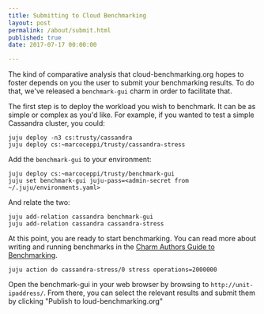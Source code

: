 ```yaml
---
title: Submitting to Cloud Benchmarking
layout: post
permalink: /about/submit.html
published: true
date: 2017-07-17 00:00:00

---
```


The kind of comparative analysis that cloud-benchmarking.org hopes to foster depends on you the user to submit your benchmarking results. To do that, we've released a `benchmark-gui` charm in order to facilitate that.

The first step is to deploy the workload you wish to benchmark. It can be as simple or complex as you'd like. For example, if you wanted to test a simple Cassandra cluster, you could:

```
juju deploy -n3 cs:trusty/cassandra
juju deploy cs:~marcoceppi/trusty/cassandra-stress
```


Add the `benchmark-gui` to your environment:


```
juju deploy cs:~marcoceppi/trusty/benchmark-gui
juju set benchmark-gui juju-pass=<admin-secret from ~/.juju/environments.yaml>
```

And relate the two:


```
juju add-relation cassandra benchmark-gui
juju add-relation cassandra cassandra-stress
```

At this point, you are ready to start benchmarking. You can read more about writing and running benchmarks in the [Charm Authors Guide to Benchmarking](https://jujucharms.com/docs/stable/authors-charm-benchmarks).


```
juju action do cassandra-stress/0 stress operations=2000000
```


Open the benchmark-gui in your web browser by browsing to `http://unit-ipaddress/`. From there, you can select the relevant results and submit them by clicking "Publish to loud-benchmarking.org"
